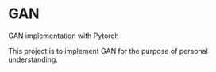 # GAN
GAN implementation with Pytorch

This project is to implement GAN for the purpose of personal understanding.


